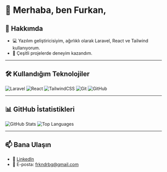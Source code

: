 # 👋 Merhaba, ben Furkan,

## 🚀 Hakkımda
- 💻 Yazılım geliştiricisiyim, ağırlıklı olarak Laravel, React ve Tailwind kullanıyorum.
- 🚀 Çeşitli projelerde deneyim kazandım.

---

## 🛠️ Kullandığım Teknolojiler
![Laravel](https://img.shields.io/badge/Laravel-red?style=for-the-badge&logo=laravel)
![React](https://img.shields.io/badge/React-blue?style=for-the-badge&logo=react)
![TailwindCSS](https://img.shields.io/badge/TailwindCSS-%2338B2AC.svg?style=for-the-badge&logo=tailwind-css&logoColor=white)
![Git](https://img.shields.io/badge/Git-%23F05033.svg?style=for-the-badge&logo=git&logoColor=white)
![GitHub](https://img.shields.io/badge/GitHub-%23181717.svg?style=for-the-badge&logo=github&logoColor=white)

---

## 📊 GitHub İstatistikleri
![GitHub Stats](https://github-readme-stats.vercel.app/api?username=FDerebag&show_icons=true&theme=radical)
![Top Languages](https://github-readme-stats.vercel.app/api/top-langs/?username=FDerebag&layout=compact&theme=radical)

---

## 📫 Bana Ulaşın
- 💼 [LinkedIn](https://www.linkedin.com/in/furkan-derebag-51407b300/)
- 📧 E-posta: frkndrbg@gmail.com
